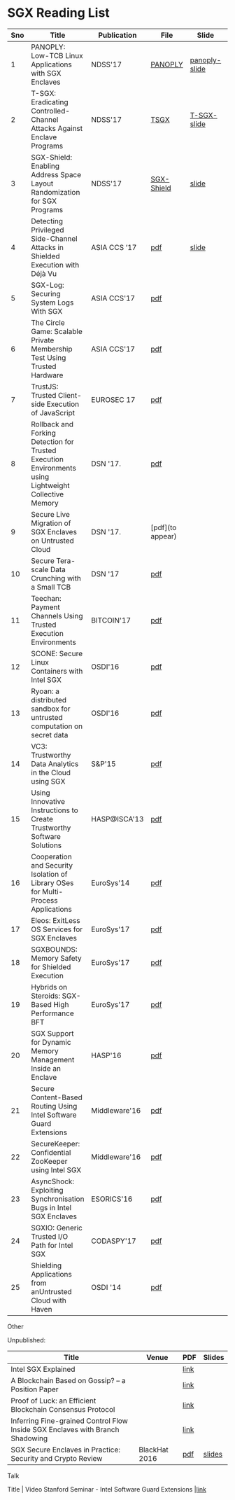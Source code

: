 # SGX Reading List
Sno|Title|Publication|File|Slide|Video|Source
--- | --- | --- | --- | --- | --- | ---
1|PANOPLY: Low-TCB Linux Applications with SGX Enclaves | NDSS'17 | [PANOPLY](./pdfs/panoply.pdf)|[panoply-slide](./slides/panoply_ndss17.pptx) |[video](https://www.youtube.com/watch?v=-81dMtdQZbY&list=PLfUWWM-POgQsZ9YCXLaCHIvn_H6-F4esJ&index=26)|[github](https://shwetasshinde24.github.io/Panoply/)
2|T-SGX: Eradicating Controlled-Channel Attacks Against Enclave Programs |NDSS'17|[TSGX](./pdfs/T-SGX.pdf)|[T-SGX-slide](./slides/t-sgx.pdf) |[video](https://youtu.be/DddYWXgsuJU)
3|SGX-Shield: Enabling Address Space Layout Randomization for SGX Programs|NDSS'17 |[SGX-Shield](./pdfs/SGX-shield.pdf)|[slide](https://www.internetsociety.org/sites/default/files/ndss2017-07_1-seo_slides.pdf)|[video](https://youtu.be/Ud8Lq87qfEc) 
4|Detecting Privileged Side-Channel Attacks in Shielded Execution with Déjà Vu |ASIA CCS ’17 |[pdf](./pdfs/ASIACCS.pdf) |[slide]()
5|SGX-Log: Securing System Logs With SGX | ASIA CCS'17 |[pdf](./pdfs/p19-karande.pdf)
6|The Circle Game: Scalable Private Membership Test Using Trusted Hardware |  ASIA CCS'17  |[pdf](./pdfs/1606.01655.pdf)
7|TrustJS: Trusted Client-side Execution of JavaScript| EUROSEC 17|[pdf](./pdfs/eurosec2017-trustjs-preprint.pdf)
8|Rollback and Forking Detection for Trusted Execution Environments using Lightweight Collective Memory|DSN '17.|[pdf](./pdfs/1701.00981.pdf)
9|Secure Live Migration of SGX Enclaves on Untrusted Cloud|DSN '17. |[pdf](to appear)
10|Secure Tera-scale Data Crunching with a Small TCB| DSN '17 |[pdf](./pdfs/DSN17_LAST-GT0.pdf)
11|Teechan: Payment Channels Using Trusted Execution Environments|BITCOIN'17 |[pdf](./pdfs/1612.07766.pdf)
12|SCONE: Secure Linux Containers with Intel SGX | OSDI'16	|[pdf](./pdfs/osdi16-arnautov.pdf)
13|Ryoan: a distributed sandbox for untrusted computation on secret data|OSDI'16|[pdf](./pdfs/osdi16-hunt.pdf)
14|VC3: Trustworthy Data Analytics in the Cloud using SGX |S&P'15|[pdf](./pdfs/6949a038.pdf)
15|Using Innovative Instructions to Create Trustworthy Software Solutions |HASP@ISCA'13 |[pdf](./pdfs/sgx.pdf)
16|Cooperation and Security Isolation of Library OSes for Multi-Process Applications | EuroSys'14 |[pdf](./pdfs/tsai14graphene.pdf)
17|Eleos: ExitLess OS Services for SGX Enclaves|EuroSys'17|[pdf](.pdfs/cr-eurosys17sgx.pdf)
18|SGXBOUNDS: Memory Safety for Shielded Execution | EuroSys'17|[pdf](./pdfs/p205-Kuvaiskii.pdf)
19|Hybrids on Steroids: SGX-Based High Performance BFT  | EuroSys'17| [pdf](./pdfs/p222-Behl.pdf)
20|SGX Support for Dynamic Memory Management Inside an Enclave |HASP'16 | [pdf](./pdfs/HASP16-17)
21|Secure Content-Based Routing Using Intel Software Guard Extensions|Middleware'16|[pdf](./pdfs/1701.04612.pdf)
22|SecureKeeper: Confidential ZooKeeper using Intel SGX|Middleware'16|[pdf](./pdfs/2016-middleware-brenner-securekeeper.pdf)
23|AsyncShock: Exploiting Synchronisation Bugs in Intel SGX Enclaves| 	ESORICS'16 |[pdf](./pdfs/esorics2016.pdf)
24|SGXIO: Generic Trusted I/O Path for Intel SGX |CODASPY'17 |[pdf](./pdfs/sgx-io.pdf)
25|Shielding Applications from anUntrusted Cloud with Haven |OSDI '14 | [pdf](./pdfs/haven.pdf)


Other

Unpublished:

Title | Venue | PDF |Slides
--- | --- | --- | ---
Intel SGX Explained | | [link](https://eprint.iacr.org/2016/086.pdf)
A Blockchain Based on Gossip? – a Position Paper| | [link](https://www.zurich.ibm.com/dccl/papers/renesse_dccl.pdf)
Proof of Luck: an Efficient Blockchain Consensus Protocol | | [link](https://arxiv.org/pdf/1703.05435.pdf)
Inferring Fine-grained Control Flow Inside SGX Enclaves with Branch Shadowing | | [link](https://arxiv.org/pdf/1611.06952.pdf)
SGX Secure Enclaves in Practice: Security and Crypto Review| BlackHat 2016 |[pdf](./pdfs/black-hat-sgx.pdf) |[slides](./slides/sgx-blackhat-slides.pdf)



Talk

Title | Video
Stanford Seminar - Intel Software Guard Extensions |[link](https://www.youtube.com/watch?v=mPT_vJrlHlg)








